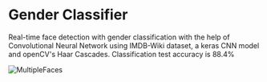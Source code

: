 # Gender Classifier
Real-time face detection with gender classification with the help of Convolutional Neural Network using IMDB-Wiki dataset, a keras CNN model and openCV's Haar Cascades. Classification test accuracy is 88.4%


![MultipleFaces](https://github.com/rameshjesswani/GenderClassification/blob/master/result/multiple_faces.png)
